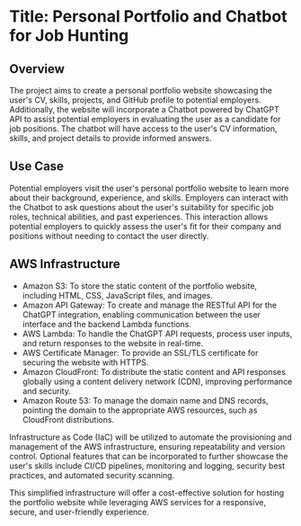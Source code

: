 # Title: Personal Portfolio and Chatbot for Job Hunting

## Overview

The project aims to create a personal portfolio website showcasing the user's CV, skills, projects, and GitHub profile to potential employers. Additionally, the website will incorporate a Chatbot powered by ChatGPT API to assist potential employers in evaluating the user as a candidate for job positions. The chatbot will have access to the user's CV information, skills, and project details to provide informed answers.

## Use Case

Potential employers visit the user's personal portfolio website to learn more about their background, experience, and skills. Employers can interact with the Chatbot to ask questions about the user's suitability for specific job roles, technical abilities, and past experiences. This interaction allows potential employers to quickly assess the user's fit for their company and positions without needing to contact the user directly.

## AWS Infrastructure

- Amazon S3: To store the static content of the portfolio website, including HTML, CSS, JavaScript files, and images.
- Amazon API Gateway: To create and manage the RESTful API for the ChatGPT integration, enabling communication between the user interface and the backend Lambda functions.
- AWS Lambda: To handle the ChatGPT API requests, process user inputs, and return responses to the website in real-time.
- AWS Certificate Manager: To provide an SSL/TLS certificate for securing the website with HTTPS.
- Amazon CloudFront: To distribute the static content and API responses globally using a content delivery network (CDN), improving performance and security.
- Amazon Route 53: To manage the domain name and DNS records, pointing the domain to the appropriate AWS resources, such as CloudFront distributions.

Infrastructure as Code (IaC) will be utilized to automate the provisioning and management of the AWS infrastructure, ensuring repeatability and version control. Optional features that can be incorporated to further showcase the user's skills include CI/CD pipelines, monitoring and logging, security best practices, and automated security scanning.

This simplified infrastructure will offer a cost-effective solution for hosting the portfolio website while leveraging AWS services for a responsive, secure, and user-friendly experience.
